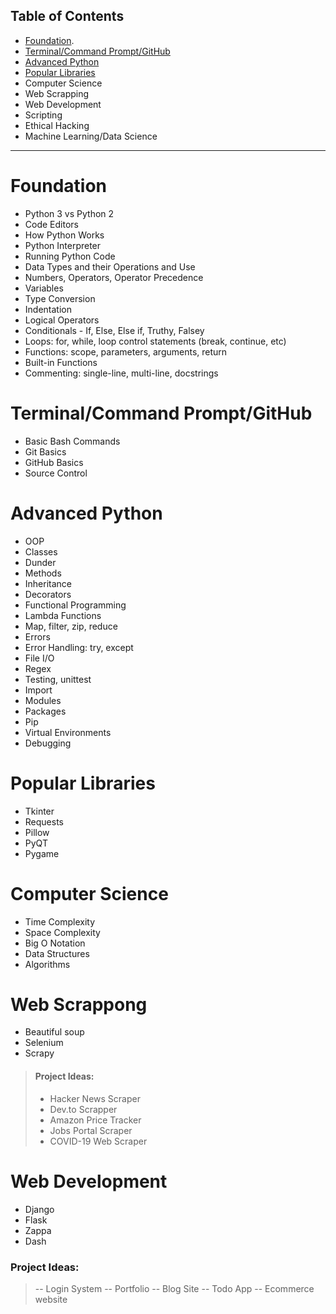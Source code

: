 ## Table of Contents
- [Foundation](#Foundation).
- [Terminal/Command Prompt/GitHub](#Terminal/Command-Prompt/GitHub)
- [Advanced Python](#Advanced-Python)
- [Popular Libraries](#Popular-Libraries)
- Computer Science
- Web Scrapping
 - Web Development
 - Scripting
 - Ethical Hacking
- Machine Learning/Data Science

---

# Foundation
- Python 3 vs Python 2
- Code Editors
- How Python Works
- Python Interpreter
- Running Python Code
 - Data Types and their Operations and Use
 - Numbers, Operators, Operator Precedence
 - Variables
- Type Conversion
 - Indentation
 - Logical Operators
 - Conditionals - If, Else, Else if, Truthy, Falsey
 - Loops: for, while, loop control statements (break, continue, etc)
 - Functions: scope, parameters, arguments, return
 - Built-in Functions
 - Commenting: single-line, multi-line, docstrings

# Terminal/Command Prompt/GitHub
 - Basic Bash Commands
 - Git Basics
 - GitHub Basics
 - Source Control

# Advanced Python
 - OOP
 - Classes
 - Dunder
 - Methods
 - Inheritance
 - Decorators
 - Functional Programming
 - Lambda Functions
 - Map, filter, zip, reduce
 - Errors
 - Error Handling: try, except
 - File I/O
 - Regex
 - Testing, unittest
 - Import
 - Modules
 - Packages
 - Pip
 - Virtual Environments
 - Debugging

# Popular Libraries
 - Tkinter
 - Requests
 - Pillow
 - PyQT
 - Pygame

# Computer Science
 - Time Complexity
 - Space Complexity
 - Big O Notation
 - Data Structures
 - Algorithms

# Web Scrappong
 - Beautiful soup
 - Selenium
 - Scrapy
> #### Project Ideas:
> - Hacker News Scraper
> - Dev.to Scrapper
> - Amazon Price Tracker
> - Jobs Portal Scraper
> - COVID-19 Web Scraper

# Web Development
 - Django
 - Flask
 - Zappa
 - Dash
### Project Ideas:
> -- Login System
> -- Portfolio
> -- Blog Site
> -- Todo App
> -- Ecommerce website

